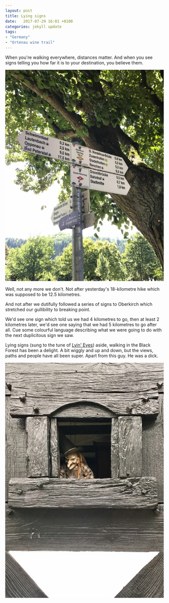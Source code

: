 ```yaml
---
layout: post
title: Lying signs
date:   2017-07-29 16:01 +0100
categories: jekyll update
tags: 
- "Germany"
- "Ortenau wine trail"
---
```


When you're walking everywhere, distances matter. And when you see signs telling you how far it is to your destination, you believe them.

![lying signs with lots of distances to lots of places](https://github.com/tombye/trexit/raw/gh-pages/assets/images/stupid-signs.jpg)

Well, not any more we don't. Not after yesterday's 18-kilometre hike which was supposed to be 12.5 kilometres. 

And not after we dutifully followed a series of signs to Oberkirch which stretched our gullibility to breaking point. 

We'd see one sign which told us we had 4 kilometres to go, then at least 2 kilometres later, we'd see one saying that we had 5 kilometres to go after all. Cue some colourful language describing what we were going to do with the next duplicitous sign we saw. 

Lying signs (sung to the tune of [Lyin' Eyes](http://youtu.be/5-NlR54PqLw?t=1m41s)) aside, walking in the Black Forest has been a delight. A bit wiggly and up and down, but the views, paths and people have all been super. Apart from this guy. He was a dick. 

![creepy, Grimm fairy tales puppet in a tiny Black Forest window](https://github.com/tombye/trexit/raw/gh-pages/assets/images/creepy-puppet-man.jpg)
